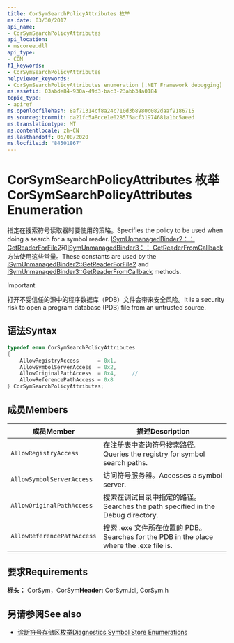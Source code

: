 ```yaml
---
title: CorSymSearchPolicyAttributes 枚举
ms.date: 03/30/2017
api_name:
- CorSymSearchPolicyAttributes
api_location:
- mscoree.dll
api_type:
- COM
f1_keywords:
- CorSymSearchPolicyAttributes
helpviewer_keywords:
- CorSymSearchPolicyAttributes enumeration [.NET Framework debugging]
ms.assetid: 03abde84-930a-49d3-bac3-23abb34a0184
topic_type:
- apiref
ms.openlocfilehash: 8af71314cf8a24c710d3b8980c082daaf9186715
ms.sourcegitcommit: da21fc5a8cce1e028575acf31974681a1bc5aeed
ms.translationtype: MT
ms.contentlocale: zh-CN
ms.lasthandoff: 06/08/2020
ms.locfileid: "84501867"
---
```

# <a name="corsymsearchpolicyattributes-enumeration"></a><span data-ttu-id="e5779-102">CorSymSearchPolicyAttributes 枚举</span><span class="sxs-lookup"><span data-stu-id="e5779-102">CorSymSearchPolicyAttributes Enumeration</span></span>
<span data-ttu-id="e5779-103">指定在搜索符号读取器时要使用的策略。</span><span class="sxs-lookup"><span data-stu-id="e5779-103">Specifies the policy to be used when doing a search for a symbol reader.</span></span> <span data-ttu-id="e5779-104">[ISymUnmanagedBinder2：： GetReaderForFile2](isymunmanagedbinder2-getreaderforfile2-method.md)和[ISymUnmanagedBinder3：： GetReaderFromCallback](isymunmanagedbinder3-getreaderfromcallback-method.md)方法使用这些常量。</span><span class="sxs-lookup"><span data-stu-id="e5779-104">These constants are used by the [ISymUnmanagedBinder2::GetReaderForFile2](isymunmanagedbinder2-getreaderforfile2-method.md) and [ISymUnmanagedBinder3::GetReaderFromCallback](isymunmanagedbinder3-getreaderfromcallback-method.md) methods.</span></span>  
  
> [!IMPORTANT]
> <span data-ttu-id="e5779-105">打开不受信任的源中的程序数据库（PDB）文件会带来安全风险。</span><span class="sxs-lookup"><span data-stu-id="e5779-105">It is a security risk to open a program database (PDB) file from an untrusted source.</span></span>  
  
## <a name="syntax"></a><span data-ttu-id="e5779-106">语法</span><span class="sxs-lookup"><span data-stu-id="e5779-106">Syntax</span></span>  
  
```cpp  
typedef enum CorSymSearchPolicyAttributes  
{  
    AllowRegistryAccess      = 0x1,
    AllowSymbolServerAccess  = 0x2,  
    AllowOriginalPathAccess  = 0x4,     //
    AllowReferencePathAccess = 0x8  
} CorSymSearchPolicyAttributes;  
```  
  
## <a name="members"></a><span data-ttu-id="e5779-107">成员</span><span class="sxs-lookup"><span data-stu-id="e5779-107">Members</span></span>  
  
|<span data-ttu-id="e5779-108">成员</span><span class="sxs-lookup"><span data-stu-id="e5779-108">Member</span></span>|<span data-ttu-id="e5779-109">描述</span><span class="sxs-lookup"><span data-stu-id="e5779-109">Description</span></span>|  
|------------|-----------------|  
|`AllowRegistryAccess`|<span data-ttu-id="e5779-110">在注册表中查询符号搜索路径。</span><span class="sxs-lookup"><span data-stu-id="e5779-110">Queries the registry for symbol search paths.</span></span>|  
|`AllowSymbolServerAccess`|<span data-ttu-id="e5779-111">访问符号服务器。</span><span class="sxs-lookup"><span data-stu-id="e5779-111">Accesses a symbol server.</span></span>|  
|`AllowOriginalPathAccess`|<span data-ttu-id="e5779-112">搜索在调试目录中指定的路径。</span><span class="sxs-lookup"><span data-stu-id="e5779-112">Searches the path specified in the Debug directory.</span></span>|  
|`AllowReferencePathAccess`|<span data-ttu-id="e5779-113">搜索 .exe 文件所在位置的 PDB。</span><span class="sxs-lookup"><span data-stu-id="e5779-113">Searches for the PDB in the place where the .exe file is.</span></span>|  
  
## <a name="requirements"></a><span data-ttu-id="e5779-114">要求</span><span class="sxs-lookup"><span data-stu-id="e5779-114">Requirements</span></span>  
 <span data-ttu-id="e5779-115">**标头：** CorSym，CorSym</span><span class="sxs-lookup"><span data-stu-id="e5779-115">**Header:** CorSym.idl, CorSym.h</span></span>  
  
## <a name="see-also"></a><span data-ttu-id="e5779-116">另请参阅</span><span class="sxs-lookup"><span data-stu-id="e5779-116">See also</span></span>

- [<span data-ttu-id="e5779-117">诊断符号存储区枚举</span><span class="sxs-lookup"><span data-stu-id="e5779-117">Diagnostics Symbol Store Enumerations</span></span>](diagnostics-symbol-store-enumerations.md)
